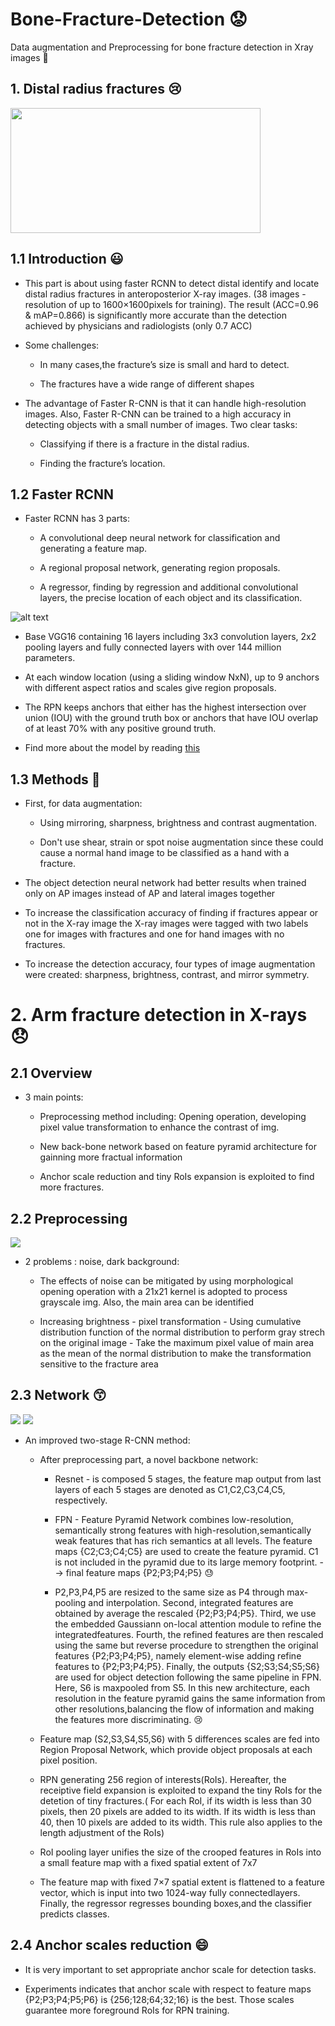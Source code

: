 # Bone-Fracture-Detection 😟
Data augmentation and Preprocessing for bone fracture detection in Xray images :raising_hand:

## 1. Distal radius fractures 😢

<img src="https://www.gchandtherapy.com/wp-content/uploads/2017/04/fractureddistalradius.png" width="400" height="200">

## 1.1 Introduction :smiley:

- This part is about using faster RCNN to detect distal identify and locate distal radius fractures in anteroposterior X-ray images.  (38 images - resolution of up to 1600×1600pixels for training). The result (ACC=0.96 & mAP=0.866) is significantly more accurate than the detection achieved by physicians and radiologists (only 0.7 ACC)

- Some challenges:

  - In many cases,the fracture’s size is small and hard to detect.

  - The fractures have a wide range of different shapes

- The advantage of Faster R-CNN is that it can handle high-resolution images. Also, Faster R-CNN can be trained to a high accuracy in detecting objects with a small number of images. Two clear tasks:

  - Classifying if there is a fracture in the distal radius. 
  
  - Finding the fracture’s location. 

## 1.2 Faster RCNN 

- Faster RCNN has 3 parts:

  -  A convolutional deep neural network for classification and generating a feature map. 

  -  A regional proposal network, generating region proposals.

  -  A regressor, finding by regression and additional convolutional layers, the precise location of each object and its classification.

![alt text](https://www.researchgate.net/profile/Zhipeng-Deng-2/publication/324903264/figure/fig2/AS:640145124499471@1529633899620/The-architecture-of-Faster-R-CNN.png)

- Base VGG16 containing 16 layers including 3x3 convolution layers, 2x2 pooling layers and fully connected layers with over 144 million parameters.

- At each window location (using a sliding window NxN), up to 9 anchors with different aspect ratios and scales give region proposals. 

- The RPN keeps anchors that either has the highest intersection over union (IOU) with the ground truth box or anchors that have IOU overlap of at least 70% with any positive ground truth.

- Find more about the model by reading [this](https://arxiv.org/pdf/1506.01497.pdf)

## 1.3 Methods 🙂

- First, for data augmentation: 

  - Using mirroring, sharpness, brightness and contrast augmentation.

  - Don't use  shear, strain or spot noise augmentation since these could cause a normal hand image to be classified as a hand with a fracture.

- The object detection neural network had better results when trained only on AP images instead of AP and lateral images together

- To increase the classification accuracy of finding if fractures appear or
not in the X-ray image the X-ray images were tagged with two labels one
for images with fractures and one for hand images with no fractures.

- To increase the detection accuracy, four types of image augmentation
were created: sharpness, brightness, contrast, and mirror symmetry.


# 2. Arm fracture detection in X-rays 😞

## 2.1 Overview

- 3 main points:

  - Preprocessing method including: Opening operation, developing pixel value transformation to enhance the contrast of img.

  - New back-bone network based on feature pyramid architecture for gainning more fractual information
 
  - Anchor scale reduction and tiny RoIs expansion is exploited to find more fractures.

## 2.2 Preprocessing 

<img src="https://github.com/manhph2211/Bone-Fracture-Detection/blob/main/imgrm/preprocessing.png">

- 2 problems : noise, dark background:

  - The effects of noise can be mitigated by using morphological opening operation with a 21x21 kernel is adopted to process grayscale img. Also, the main area can be identified

  - Increasing brightness - pixel transformation - Using cumulative distribution function of the normal distribution to perform gray strech on the original image - Take the maximum pixel value of main area as the mean of the normal distribution to make the transformation sensitive to the fracture area

## 2.3 Network 😙

![](https://github.com/manhph2211/Bone-Fracture-Detection/blob/main/imgrm/img.png)  ![](https://github.com/manhph2211/Bone-Fracture-Detection/blob/main/imgrm/process.png )

- An improved two-stage R-CNN method: 

  - After preprocessing part, a novel backbone network: 
  
    - Resnet - is composed 5 stages, the feature map output from last layers of each 5 stages are denoted as C1,C2,C3,C4,C5, respectively. 
    
    - FPN - Feature Pyramid Network combines low-resolution, semantically strong features with high-resolution,semantically weak features that has rich semantics at all levels. The feature maps {C2;C3;C4;C5} are used to create the feature pyramid. C1 is not included in the pyramid due to its large memory footprint.  --> final feature maps {P2;P3;P4;P5} 😓
    
    - P2,P3,P4,P5 are resized to the same size as P4 through max-pooling and interpolation. Second, integrated features are obtained by average the rescaled {P2;P3;P4;P5}. Third, we use the embedded Gaussiann on-local attention module to refine the integratedfeatures. Fourth, the refined features are then rescaled using the same but reverse procedure to strengthen the original features {P2;P3;P4;P5}, namely element-wise adding refine features to {P2;P3;P4;P5}. Finally, the outputs {S2;S3;S4;S5;S6} are used for object detection following the same pipeline in FPN. Here, S6 is maxpooled from S5. In this new architecture, each resolution in the feature pyramid gains the same information from other resolutions,balancing the flow of information and making the features more discriminating. 😢
    
  - Feature map (S2,S3,S4,S5,S6) with 5 differences scales are fed into Region Proposal Network, which provide object proposals at each pixel position.

  - RPN generating 256 region of interests(RoIs). Hereafter, the receiptive field expansion is exploited to expand the tiny RoIs for the detetion of tiny fractures.( For each RoI, if its width is less than 30 pixels, then 20 pixels are added to its width. If its width is less than 40, then 10 pixels are added to its width. This rule also applies to the length adjustment of the RoIs)

  - RoI pooling layer unifies the size of the crooped features in RoIs into a small feature map with a fixed spatial extent of 7x7

  - The feature map with fixed 7×7 spatial extent is flattened to a feature vector, which is input into two 1024-way fully connectedlayers. Finally, the regressor regresses bounding boxes,and the classifier predicts classes.

## 2.4 Anchor scales reduction :smile:

- It is very important to set appropriate anchor scale for detection tasks. 

- Experiments indicates that anchor scale with respect to feature maps {P2;P3;P4;P5;P6} is {256;128;64;32;16} is the best. Those scales guarantee more foreground RoIs for RPN training.
